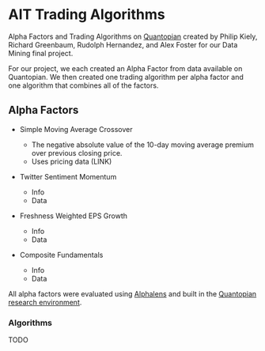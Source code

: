 # AIT Trading Algorithms

Alpha Factors and Trading Algorithms on [Quantopian](https://www.quantopian.com/) created by Philip Kiely, Richard Greenbaum, Rudolph Hernandez, and Alex Foster for our Data Mining final project.

For our project, we each created an Alpha Factor from data available on Quantopian. We then created one trading algorithm per alpha factor and one algorithm that combines all of the factors.

## Alpha Factors

- Simple Moving Average Crossover

  - The negative absolute value of the 10-day moving average premium over previous closing price.
  - Uses pricing data (LINK)

- Twitter Sentiment Momentum

  - Info
  - Data

- Freshness Weighted EPS Growth

  - Info
  - Data

- Composite Fundamentals

  - Info
  - Data

All alpha factors were evaluated using [Alphalens](https://www.quantopian.com/posts/alphalens-a-new-tool-for-analyzing-alpha-factors) and built in the [Quantopian research environment](https://www.quantopian.com/research).

### Algorithms

TODO

